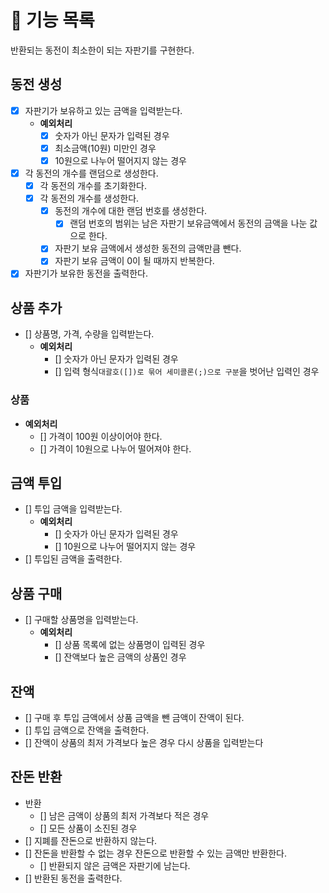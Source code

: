 # 🚀 기능 목록
반환되는 동전이 최소한이 되는 자판기를 구현한다.

## 동전 생성
- [x] 자판기가 보유하고 있는 금액을 입력받는다.
  - **예외처리** 
    - [x] 숫자가 아닌 문자가 입력된 경우
    - [x] 최소금액(10원) 미만인 경우
    - [x] 10원으로 나누어 떨어지지 않는 경우
- [x] 각 동전의 개수를 랜덤으로 생성한다.
  - [x] 각 동전의 개수를 초기화한다.
  - [x] 각 동전의 개수를 생성한다.
    - [x] 동전의 개수에 대한 랜덤 번호를 생성한다.
      - [x] 랜덤 번호의 범위는 남은 자판기 보유금액에서 동전의 금액을 나눈 값으로 한다.
    - [x] 자판기 보유 금액에서 생성한 동전의 금액만큼 뺀다.
    - [x] 자판기 보유 금액이 0이 될 때까지 반복한다.
- [x] 자판기가 보유한 동전을 출력한다.   

## 상품 추가
- [] 상품명, 가격, 수량을 입력받는다.
  - **예외처리**
    - [] 숫자가 아닌 문자가 입력된 경우
    - [] 입력 형식`대괄호([])로 묶어 세미콜론(;)으로 구분`을 벗어난 입력인 경우

### 상품
- **예외처리**
  - [] 가격이 100원 이상이어야 한다.
  - [] 가격이 10원으로 나누어 떨어져야 한다.

## 금액 투입
- [] 투입 금액을 입력받는다.
  - **예외처리**
    - [] 숫자가 아닌 문자가 입력된 경우
    - [] 10원으로 나누어 떨어지지 않는 경우
- [] 투입된 금액을 출력한다.

## 상품 구매
- [] 구매할 상품명을 입력받는다.
  - **예외처리**
    - [] 상품 목록에 없는 상품명이 입력된 경우
    - [] 잔액보다 높은 금액의 상품인 경우

## 잔액
- [] 구매 후 투입 금액에서 상품 금액을 뺀 금액이 잔액이 된다.
- [] 투입 금액으로 잔액을 출력한다.
- [] 잔액이 상품의 최저 가격보다 높은 경우 다시 상품을 입력받는다

## 잔돈 반환
- 반환
  - [] 남은 금액이 상품의 최저 가격보다 적은 경우
  - [] 모든 상품이 소진된 경우
- [] 지폐를 잔돈으로 반환하지 않는다.
- [] 잔돈을 반환할 수 없는 경우 잔돈으로 반환할 수 있는 금액만 반환한다.
  - [] 반환되지 않은 금액은 자판기에 남는다.
- [] 반환된 동전을 출력한다.